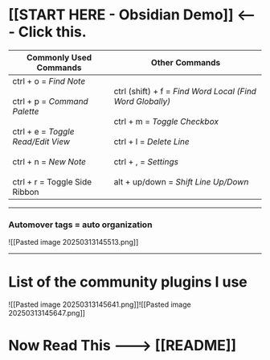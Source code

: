# [[START HERE - Obsidian Demo]] <--- Click this.

| Commonly Used Commands                                                                                                                                                 | Other Commands                                                                                                                                                                                         |
| ---------------------------------------------------------------------------------------------------------------------------------------------------------------------- | ------------------------------------------------------------------------------------------------------------------------------------------------------------------------------------------------------ |
| ctrl + o = *Find Note*<br><br>ctrl + p = *Command Palette*<br><br>ctrl + e = *Toggle Read/Edit View*<br><br>ctrl + n = *New Note*<br><br>ctrl + r = Toggle Side Ribbon | ctrl (shift) + f = *Find Word Local (Find Word Globally)*<br><br>ctrl + m = *Toggle Checkbox*<br><br>ctrl + l = *Delete Line*<br><br>ctrl + , = *Settings*<br><br>alt + up/down = *Shift Line Up/Down* |

---
### Automover tags = auto organization
![[Pasted image 20250313145513.png]]

---
# List of the community plugins I use

![[Pasted image 20250313145641.png]]![[Pasted image 20250313145647.png]]

# Now Read This ---> [[README]]
